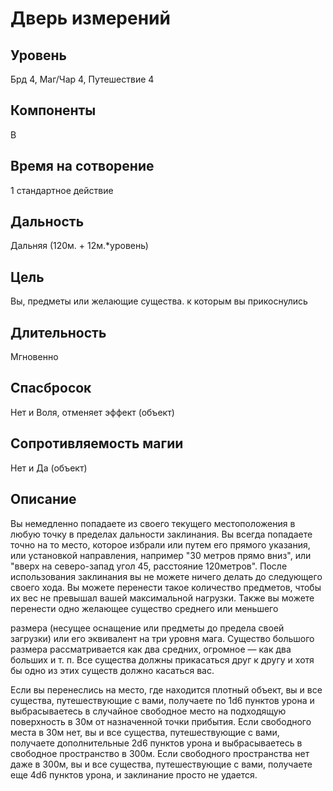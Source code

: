 # Дверь измерений

## Уровень
Брд 4, Маг/Чар 4, Путешествие 4
## Компоненты
В
## Время на сотворение
1 стандартное действие
## Дальность
Дальняя (120м. + 12м.*уровень)
## Цель
Вы, предметы или желающие существа. к которым вы прикоснулись
## Длительность
Мгновенно
## Спасбросок
Нет и Воля, отменяет эффект (объект)
## Сопротивляемость магии
Нет и Да (объект)
## Описание
Вы немедленно попадаете из своего текущего местоположения в любую точку в пределах дальности заклинания. Вы всегда попадаете точно на то место, которое избрали или путем его прямого указания, или установкой направления, например "30 метров прямо вниз", или "вверх на северо-запад угол 45, расстояние 120метров". После использования заклинания вы не можете ничего делать до следующего своего хода. Вы можете перенести такое количество предметов, чтобы их вес не превышал вашей максимальной нагрузки. Также вы можете перенести одно желающее существо среднего или меньшего

размера (несущее оснащение или предметы до предела своей загрузки) или его эквивалент на три уровня мага. Существо большого размера рассматривается как два средних, огромное — как два больших и т. п. Все существа должны прикасаться друг к другу и хотя бы одно из этих существ должно касаться вас.

Если вы перенеслись на место, где находится плотный объект, вы и все существа, путешествующие с вами, получаете по 1d6 пунктов урона и выбрасываетесь в случайное свободное место на подходящую поверхность в 30м от назначенной точки прибытия. Если свободного места в 30м нет, вы и все существа, путешествующие с вами, получаете дополнительные 2d6 пунктов урона и выбрасываетесь в свободное пространство в 300м. Если свободного пространства нет даже в 300м, вы и все существа, путешествующие с вами, получаете еще 4d6 пунктов урона, и заклинание просто не удается.